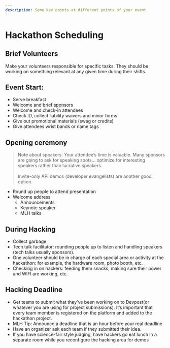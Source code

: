 ```yaml
---
description: Some key points at different points of your event
---
```


# Hackathon Scheduling

## Brief Volunteers

Make your volunteers responsible for specific tasks. They should be working on something relevant at any given time during their shifts.

## Event Start:

* Serve breakfast
* Welcome and brief sponsors
* Welcome and check-in attendees
* Check ID, collect liability waivers and minor forms
* Give out promotional materials (swag or credits)
* Give attendees wrist bands or name tags

## **Opening ceremony**

> Note about speakers: Your attendee’s time is valuable. Many sponsors are going to ask for speaking spots… optimize for interesting speakers rather than lucrative speakers.\
> \
> Invite-only API demos (developer evangelists) are another good option.

* Round up people to attend presentation
* Welcome address
  * Announcements
  * Keynote speaker
  * MLH talks

## During Hacking

* Collect garbage
* Tech talk facilitator: rounding people up to listen and handling speakers (tech talks usually sponsors).&#x20;
* One volunteer should be in charge of each special area or activity at the hackathon: for example, the hardware room, photo booth, etc.
* Checking in on hackers: feeding them snacks, making sure their power and WIFI are working, etc.

## Hacking Deadline

* Get teams to submit what they’ve been working on to Devpost(or whatever you are using for project submissions). It’s important that every team member is registered on the platform and added to the hackathon project.
* MLH Tip: Announce a deadline that is an hour before your real deadline
* Have an organizer ask each team if they submitted their idea.
* If you have science-fair style judging, have hackers go eat lunch in a separate room while you reconfigure the hacking area for demos
